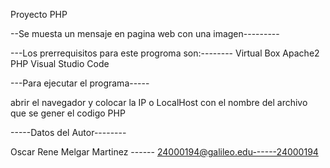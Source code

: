 Proyecto PHP 


--Se muesta un mensaje en pagina web con una imagen---------




---Los prerrequisitos para este progroma son:--------
Virtual Box
Apache2
PHP
Visual Studio Code


---Para ejecutar el programa-----

abrir el navegador y colocar la IP o LocalHost con el nombre del archivo que se gener el codigo PHP


-----Datos del Autor--------

Oscar Rene Melgar Martinez ------ 24000194@galileo.edu------24000194
